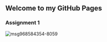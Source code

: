 ## Welcome to my GitHub Pages

### Assignment 1
![msg968584354-8059](https://user-images.githubusercontent.com/73273275/157302778-0c2f7002-cc76-4d73-abec-e3f0154a40bf.jpg)
